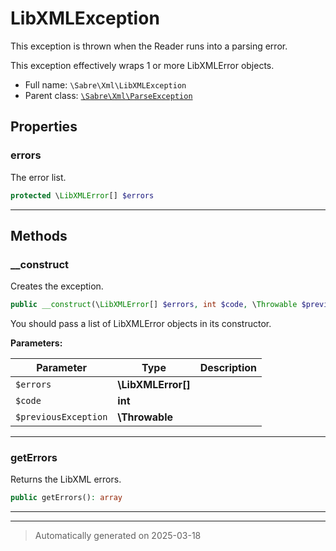 
# LibXMLException

This exception is thrown when the Reader runs into a parsing error.

This exception effectively wraps 1 or more LibXMLError objects.

* Full name: `\Sabre\Xml\LibXMLException`
* Parent class: [`\Sabre\Xml\ParseException`](./ParseException.md)



## Properties


### errors

The error list.

```php
protected \LibXMLError[] $errors
```






***

## Methods


### __construct

Creates the exception.

```php
public __construct(\LibXMLError[] $errors, int $code, \Throwable $previousException = null): mixed
```

You should pass a list of LibXMLError objects in its constructor.






**Parameters:**

| Parameter | Type | Description |
|-----------|------|-------------|
| `$errors` | **\LibXMLError[]** |  |
| `$code` | **int** |  |
| `$previousException` | **\Throwable** |  |





***

### getErrors

Returns the LibXML errors.

```php
public getErrors(): array
```












***


***
> Automatically generated on 2025-03-18
